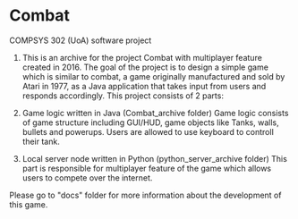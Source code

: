# Combat

COMPSYS 302 (UoA) software project

1. This is an archive for the project Combat with multiplayer feature created in 2016. The goal of the project is to design a simple game which is similar to combat, a game originally manufactured and sold by Atari in 1977, as a Java application that takes input from users and responds accordingly. This project consists of 2 parts:

2. Game logic written in Java (Combat_archive folder) Game logic consists of game structure including GUI/HUD, game objects like Tanks, walls, bullets and powerups. Users are allowed to use keyboard to controll their tank.

3. Local server node written in Python (python_server_archive folder) This part is responsible for multiplayer feature of the game which allows users to compete over the internet.

Please go to "docs" folder for more information about the development of this game.
